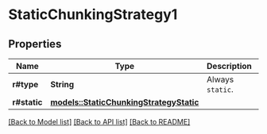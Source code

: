 # StaticChunkingStrategy1

## Properties

Name | Type | Description | Notes
------------ | ------------- | ------------- | -------------
**r#type** | **String** | Always `static`. | 
**r#static** | [**models::StaticChunkingStrategyStatic**](Static_Chunking_Strategy_static.md) |  | 

[[Back to Model list]](../README.md#documentation-for-models) [[Back to API list]](../README.md#documentation-for-api-endpoints) [[Back to README]](../README.md)


